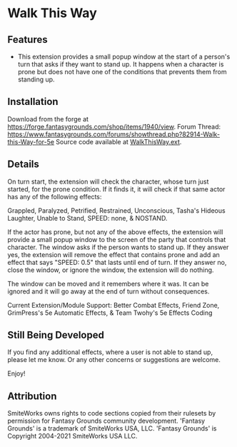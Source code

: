 # Walk This Way
## Features
* This extension provides a small popup window at the start of a person's turn that asks if they want to stand up. It happens when a character is prone but does not have one of the conditions that prevents them from standing up.

## Installation
Download from the forge at https://forge.fantasygrounds.com/shop/items/1940/view.
Forum Thread: https://www.fantasygrounds.com/forums/showthread.php?82914-Walk-this-Way-for-5e
Source code available at [WalkThisWay.ext](https://github.com/Farratto/WalkThisWay/releases).

## Details
On turn start, the extension will check the character, whose turn just started, for the prone condition.  If it finds it, it will check if that same actor has any of the following effects:

Grappled, Paralyzed, Petrified, Restrained, Unconscious, Tasha's Hideous Laughter, Unable to Stand, SPEED: none, & NOSTAND.

If the actor has prone, but not any of the above effects, the extension will provide a small popup window to the screen of the party that controls that character.  The window asks if the person wants to stand up.  If they answer yes, the extension will remove the effect that contains prone and add an effect that says "SPEED: 0.5" that lasts until end of turn.  If they answer no, close the window, or ignore the window, the extension will do nothing.

The window can be moved and it remembers where it was.  It can be ignored and it will go away at the end of turn without consequences.

Current Extension/Module Support: Better Combat Effects, Friend Zone, GrimPress's 5e Automatic Effects, & Team Twohy's 5e Effects Coding

## Still Being Developed
If you find any additional effects, where a user is not able to stand up, please let me know.  Or any other concerns or suggestions are welcome.

Enjoy!


## Attribution
SmiteWorks owns rights to code sections copied from their rulesets by permission for Fantasy Grounds community development.
'Fantasy Grounds' is a trademark of SmiteWorks USA, LLC.
'Fantasy Grounds' is Copyright 2004-2021 SmiteWorks USA LLC.
